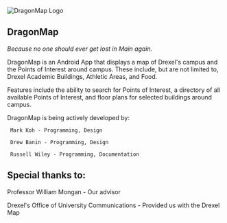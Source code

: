 ![DragonMap Logo](/rlw82/DragonMap/raw/master/res/drawable/menuicon.png)

DragonMap
----------
*Because no one should ever get lost in Main again.*
   
   
DragonMap is an Android App that displays a map of Drexel's campus and the Points of Interest around campus. These include, but are not limited to, Drexel Academic Buildings, Athletic Areas, and Food.

Features include the ability to search for Points of Interest, a directory of all available Points of Interest, and floor plans for selected buildings around campus.

DragonMap is being actively developed by:

     Mark Koh - Programming, Design

     Drew Banin - Programming, Design

     Russell Wiley - Programming, Documentation

Special thanks to:
-------------------

Professor William Mongan - Our advisor

Drexel's Office of University Communications - Provided us with the Drexel Map